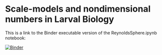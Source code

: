 # Scale-models and nondimensional numbers in Larval Biology

This is a link to the Binder executable version of the ReynoldsSphere.ipynb notebook:

[![Binder](https://mybinder.org/badge_logo.svg)](https://mybinder.org/v2/gh/seastate/qlb-notebooks/main?labpath=ReynoldsSphere.ipynb)
